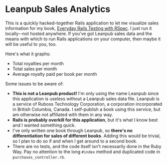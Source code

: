 # Leanpub Sales Analytics

This is a quickly hacked-together Rails application to let me visualize sales information for my book, [Everyday Rails Testing with RSpec](https://leanpub.com/everydayrailsrspec). I just run it locally--not hosted anywhere. If you've got Leanpub sales data and the means with which to run Rails applications on your computer, then maybe it will be useful to you, too.

Here's what it graphs:

- Total royalties per month
- Total sales per month
- Average royalty paid per book per month

Some issues to be aware of:

- **This is not a Leanpub product!** I'm only using the name Leanpub since this application is useless without a Leanpub sales data file. Leanpub is a service of Ruboss Technology Corporation, a corporation incorporated in British Columbia, Canada. I self-publish a book using this service, but am otherwise not affiliated with them in any way.
- **Rails is probably overkill for this application**, but it's what I know best and I wanted something quick.
- I've only written one book through Leanpub, so **there's no differentiation for sales of different books**. Adding this would be trivial, so I plan to do so if and when I get around to a second book.
- There are no tests, and the code itself isn't necessarily done in the Ruby Way. Pay no attention to the long `#index` method and duplicated code in `purchases_controller.rb`.